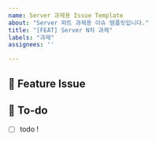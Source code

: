 ```yaml
---
name: Server 과제용 Issue Template
about: "Server 파트 과제용 이슈 템플릿입니다."
title: "[FEAT] Server N차 과제"
labels: "과제"
assignees: ''

---
```


## 📌  Feature Issue
<!-- N차 과제에 대해 설명해주세요. -->

## 📝  To-do
<!-- 해야 할 일들을 적어주세요. -->
- [ ] todo !
